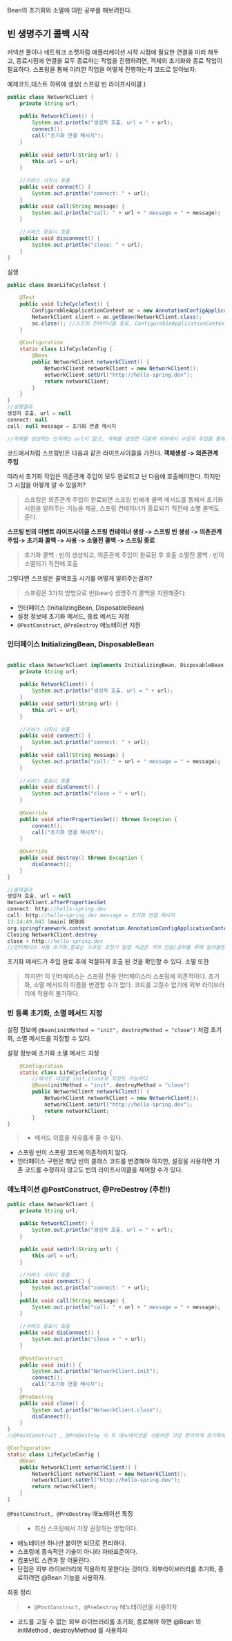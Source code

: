 
Bean의 초기화와 소멸에 대한 공부를 해보려한다.

## 빈 생명주기 콜백 시작
커넥션 풀이나 네트워크 소켓처럼 애플리케이션 시작 시점에 필요한 연결을 미리 해두고, 종료시점에 연결을 모두 종료하는 작업을 진행하려면, 객체의 초기화와 종료 작업이 필요하다. 스프링을 통해 이러한 작업을 어떻게 진행하는지 코드로 알아보자.

예제코드,테스트 하위에 생성( 스프링 빈 라이프사이클 )
```java
public class NetworkClient {
 	private String url;
 	
    public NetworkClient() {
 		System.out.println("생성자 호출, url = " + url);
 		connect();
 		call("초기화 연결 메시지");
 	}
 
 	public void setUrl(String url) {
 		this.url = url;
 	}
 
 	//서비스 시작시 호출
 	public void connect() {
 		System.out.println("connect: " + url);
 	}
 	public void call(String message) {
 		System.out.println("call: " + url + " message = " + message);
 	}
 	
    //서비스 종료시 호출
 	public void disconnect() {
 		System.out.println("close: " + url);
 	}
}
```

실행
```java
public class BeanLifeCycleTest {
 
 	@Test
 	public void lifeCycleTest() {
 		ConfigurableApplicationContext ac = new AnnotationConfigApplicationContext(LifeCycleConfig.class);
 		NetworkClient client = ac.getBean(NetworkClient.class);
 		ac.close(); //스프링 컨테이너를 종료, ConfigurableApplicationContext 필요
 	}
    
 	@Configuration
 	static class LifeCycleConfig {
 		@Bean
 		public NetworkClient networkClient() {
 			NetworkClient networkClient = new NetworkClient();
 			networkClient.setUrl("http://hello-spring.dev");
 			return networkClient;
 		}
 	}
}
//실행결과 
생성자 호출, url = null
connect: null
call: null message = 초기화 연결 메시지

//객체를 생성하는 단계에는 url이 없고, 객체를 생성한 다음에 외부에서 수정자 주입을 통해서 url이 존재하기 때문에.
```


코드에서처럼 스프링빈은 다음과 같은 라이프사이클을 가진다.
**객체생성 -> 의존관계 주입**

따라서 초기화 작업은 의존관계 주입이 모두 완료되고 난 다음에 호출해야한다. 하지만 그 시점을 어떻게 알 수 있을까?
>스프링은 의존관계 주입이 완료되면 스프링 빈에게 콜백 메서드를 통해서 초기화 시점을 알려주는 기능을 제공, 스프링 컨테이너가 종료되기 직전에 소멸 콜백도 준다.

**스프링 빈의 이벤트 라이프사이클
스프링 컨테이너 생성 -> 스프링 빈 생성 -> 의존관계 주입-> 초기화 콜백 -> 사용 -> 소멸전 콜백 -> 스프링 종료**
>초기화 콜백 : 빈이 생성되고, 의존관계 주입이 완료된 후 호출
소멸전 콜백 : 빈이 소멸되기 직전에 호출


그렇다면 스프링은 콜백호출 시기를 어떻게 알려주는걸까?
> 스프링은 3가지 방법으로 빈(bean) 생명주기 콜백을 지원해준다.
- 인터페이스 (InitializingBean, DisposableBean)
- 설정 정보에 초기화 메서드, 종료 메서드 지정
- `@PostConstruct`, `@PreDestroy` 애노테이션 지원


### 인터페이스 InitializingBean, DisposableBean

```java

public class NetworkClient implements InitializingBean, DisposableBean {
 	private String url;
    
 	public NetworkClient() {
 		System.out.println("생성자 호출, url = " + url);
 	}
 	public void setUrl(String url) {
 		this.url = url;
 	}
    
 	//서비스 시작시 호출
 	public void connect() {
 		System.out.println("connect: " + url);
 	}
 	public void call(String message) {
 		System.out.println("call: " + url + " message = " + message);
 	}
    
 	//서비스 종료시 호출
 	public void disConnect() {
 		System.out.println("close + " + url);
 	}
    
 	@Override
 	public void afterPropertiesSet() throws Exception {
 		connect();
 		call("초기화 연결 메시지");
 	}
    
 	@Override
 	public void destroy() throws Exception {
 		disConnect();
 	}
}

//출력결과 
생성자 호출, url = null
NetworkClient.afterPropertiesSet
connect: http://hello-spring.dev
call: http://hello-spring.dev message = 초기화 연결 메시지
13:24:49.043 [main] DEBUG 
org.springframework.context.annotation.AnnotationConfigApplicationContext - 
Closing NetworkClient.destroy
close + http://hello-spring.dev
//인터페이스 사용 초기화,종료는 스프링 초창기 방법 지금은 거의 안씀(공부를 위해 알아볼뿐)
```
초기화 메서드가 주입 완료 후에 적절하게 호출 된 것을 확인할 수 있다. 소멸 또한

> 하지만! 이 인터페이스는 스프링 전용 인터페이스라 스프링에 의존적이다.
초기화, 소멸 메서드의 이름을 변경할 수가 없다.
코드를 고칠수 없기에 외부 라이브러리에 적용이 불가하다.

### 빈 등록 초기화, 소멸 메서드 지정
설정 정보에 `@Bean(initMethod = "init", destroyMethod = "close")` 처럼 초기화, 소멸 메서드를 지정할 수 있다.

설정 정보에 초기화 소멸 메서드 지정
```java
	@Configuration
	static class LifeCycleConfig {
    	//메서드 네임을 init,close로 지정도 가능하다.
 		@Bean(initMethod = "init", destroyMethod = "close")
 		public NetworkClient networkClient() {
 			NetworkClient networkClient = new NetworkClient();
 			networkClient.setUrl("http://hello-spring.dev");
 			return networkClient;
 		}
}
```
> - 메서드 이름을 자유롭게 줄 수 있다.
- 스프링 빈이 스프링 코드에 의존적이지 않다.
- 인터페이스 구현은 해당 빈의 클래스 코드를 변경해야 하지만, 설정을 사용하면 기존 코드를 수정하지 않고도 빈의 라이프사이클을 제어할 수가 있다.



### 애노테이션 @PostConstruct, @PreDestroy (추천!)

```java
public class NetworkClient {
 	private String url;
 
 	public NetworkClient() {
 		System.out.println("생성자 호출, url = " + url);
 	}
 
 	public void setUrl(String url) {
 		this.url = url;
 	}
 
 	//서비스 시작시 호출
 	public void connect() {
 		System.out.println("connect: " + url);
 	}
 	public void call(String message) {
 		System.out.println("call: " + url + " message = " + message);
 	}
    	
 	//서비스 종료시 호출
 	public void disConnect() {
 		System.out.println("close + " + url);
 	}
    
 	@PostConstruct
 	public void init() {
 		System.out.println("NetworkClient.init");
 		connect();
 		call("초기화 연결 메시지");
 	}
 	@PreDestroy
 	public void close() {
 		System.out.println("NetworkClient.close");
 		disConnect();
 	}
}
//@PostConstruct , @PreDestroy 이 두 애노테이션을 사용하면 가장 편리하게 초기화와 종료를 실행할 수 있다.

@Configuration
static class LifeCycleConfig {
 	@Bean
 	public NetworkClient networkClient() {
 		NetworkClient networkClient = new NetworkClient();
 		networkClient.setUrl("http://hello-spring.dev");
 		return networkClient;
 	}
}

```
`@PostConstruct, @PreDestroy` 애노테이션 특징
> - 최신 스프링에서 가장 권장하는 방법이다.
- 애노테이션 하나만 붙이면 되므로 편리하다.
- 스프링에 종속적인 기술이 아니라 자바표준이다.
- 컴포넌트 스캔과 잘 어울린다.
- 단점은 외부 라이브러리에 적용하지 못한다는 것이다. 외부라이브러리를 초기화, 종료하려면 @Bean 기능을 사용하자.

최종 정리 
> - `@PostConstruct, @PreDestroy` 애노테이션을 사용하자
- 코드를 고칠 수 없는 외부 라이브러리를 초기화, 종료해야 하면 @Bean 의 initMethod , destroyMethod 를 사용하자
